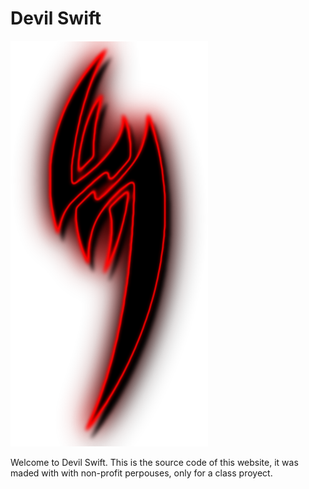 # Devil Swift
![DevilSwiftLogo](https://raw.githubusercontent.com/hatsumiku03/icons/refs/heads/main/IconsNotMine/DevilGenSymbolJin.png)

Welcome to Devil Swift.
This is the source code of this website, it was maded with with non-profit perpouses, only for a class proyect.